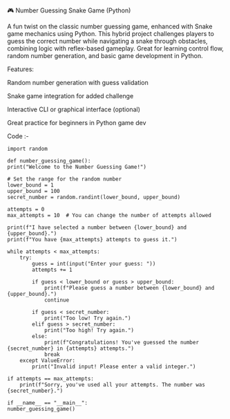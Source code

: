 🎮 Number Guessing Snake Game (Python)

A fun twist on the classic number guessing game, enhanced with Snake game mechanics using Python. This hybrid project challenges players to guess the correct number while navigating a snake through obstacles, combining logic with reflex-based gameplay. Great for learning control flow, random number generation, and basic game development in Python.

Features:

Random number generation with guess validation

Snake game integration for added challenge

Interactive CLI or graphical interface (optional)

Great practice for beginners in Python game dev

Code :-

    import random

    def number_guessing_game():
    print("Welcome to the Number Guessing Game!")
    
    # Set the range for the random number
    lower_bound = 1
    upper_bound = 100
    secret_number = random.randint(lower_bound, upper_bound)
    
    attempts = 0
    max_attempts = 10  # You can change the number of attempts allowed

    print(f"I have selected a number between {lower_bound} and {upper_bound}.")
    print(f"You have {max_attempts} attempts to guess it.")

    while attempts < max_attempts:
        try:
            guess = int(input("Enter your guess: "))
            attempts += 1
            
            if guess < lower_bound or guess > upper_bound:
                print(f"Please guess a number between {lower_bound} and {upper_bound}.")
                continue
            
            if guess < secret_number:
                print("Too low! Try again.")
            elif guess > secret_number:
                print("Too high! Try again.")
            else:
                print(f"Congratulations! You've guessed the number {secret_number} in {attempts} attempts.")
                break
        except ValueError:
            print("Invalid input! Please enter a valid integer.")

    if attempts == max_attempts:
        print(f"Sorry, you've used all your attempts. The number was {secret_number}.")

    if __name__ == "__main__":
    number_guessing_game()
